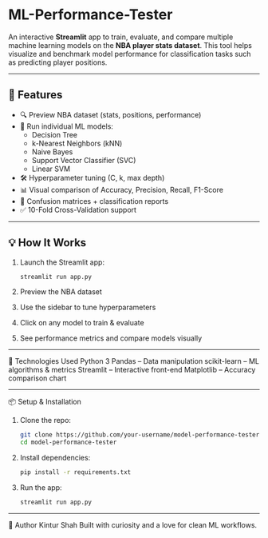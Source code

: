 # ML-Performance-Tester

An interactive **Streamlit** app to train, evaluate, and compare multiple machine learning models on the **NBA player stats dataset**. This tool helps visualize and benchmark model performance for classification tasks such as predicting player positions.

---

## 🚀 Features

- 🔍 Preview NBA dataset (stats, positions, performance)
- 🧪 Run individual ML models:
  - Decision Tree
  - k-Nearest Neighbors (kNN)
  - Naive Bayes
  - Support Vector Classifier (SVC)
  - Linear SVM
- 🛠️ Hyperparameter tuning (C, k, max depth)
- 📊 Visual comparison of Accuracy, Precision, Recall, F1-Score
- 🧾 Confusion matrices + classification reports
- ✅ 10-Fold Cross-Validation support

---

## 💡 How It Works

1. Launch the Streamlit app:
   ```bash
   streamlit run app.py

2. Preview the NBA dataset

3. Use the sidebar to tune hyperparameters

4. Click on any model to train & evaluate

5. See performance metrics and compare models visually

---

🧠 Technologies Used
Python 3
Pandas – Data manipulation
scikit-learn – ML algorithms & metrics
Streamlit – Interactive front-end
Matplotlib – Accuracy comparison chart

--- 

📦 Setup & Installation

1. Clone the repo:
   ```bash
   git clone https://github.com/your-username/model-performance-tester.git
   cd model-performance-tester

2. Install dependencies:
   ```bash
   pip install -r requirements.txt

3. Run the app:
   ```bash
   streamlit run app.py

---

🙌 Author
Kintur Shah
Built with curiosity and a love for clean ML workflows.
